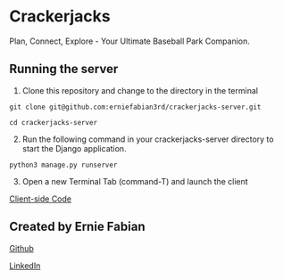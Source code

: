 # Crackerjacks

Plan, Connect, Explore - Your Ultimate Baseball Park Companion.

## Running the server

1. Clone this repository and change to the directory in the terminal

`git clone git@github.com:erniefabian3rd/crackerjacks-server.git`

`cd crackerjacks-server`

2. Run the following command in your crackerjacks-server directory to start the Django application.

`python3 manage.py runserver`

3. Open a new Terminal Tab (command-T) and launch the client

[Client-side Code](https://github.com/erniefabian3rd/crackerjacks-client)

## Created by Ernie Fabian

[Github](https://www.github.com/erniefabian3rd)

[LinkedIn](https://www.linkedin.com/in/erniefabian3rd/)